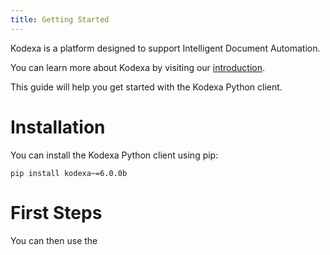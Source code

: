 ```yaml
---
title: Getting Started
---
```


Kodexa is a platform designed to support Intelligent Document Automation.

You can learn more about Kodexa by visiting our [introduction](https://kodexa-ai.github.com/introduction).

This guide will help you get started with the Kodexa Python client.

# Installation

You can install the Kodexa Python client using pip:

```cli
pip install kodexa~=6.0.0b
```

# First Steps

You can then use the 